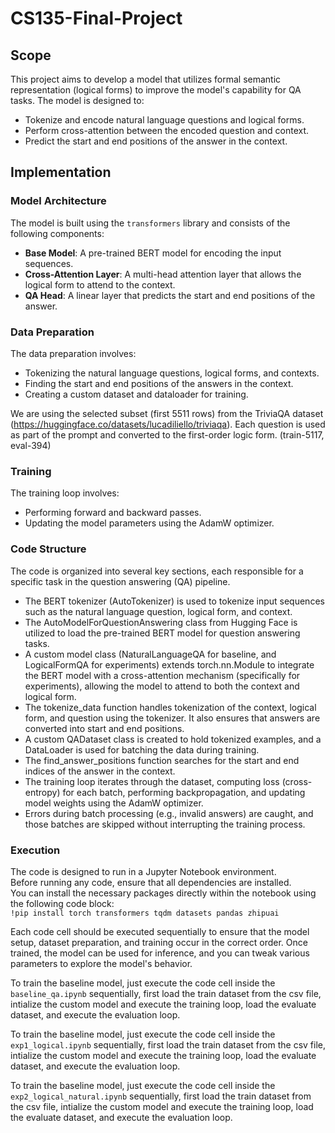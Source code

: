 # CS135-Final-Project

## Scope
This project aims to develop a model that utilizes formal semantic representation (logical forms) to improve the model's capability for QA tasks. The model is designed to:
- Tokenize and encode natural language questions and logical forms.
- Perform cross-attention between the encoded question and context.
- Predict the start and end positions of the answer in the context.

## Implementation
### Model Architecture

The model is built using the `transformers` library and consists of the following components:
- **Base Model**: A pre-trained BERT model for encoding the input sequences.
- **Cross-Attention Layer**: A multi-head attention layer that allows the logical form to attend to the context.
- **QA Head**: A linear layer that predicts the start and end positions of the answer.

### Data Preparation

The data preparation involves:
- Tokenizing the natural language questions, logical forms, and contexts.
- Finding the start and end positions of the answers in the context.
- Creating a custom dataset and dataloader for training.

We are using the selected subset (first 5511 rows) from the TriviaQA dataset (https://huggingface.co/datasets/lucadiliello/triviaqa). Each question is used as part of the prompt and converted to the first-order logic form. (train-5117, eval-394)

### Training

The training loop involves:
- Performing forward and backward passes.
- Updating the model parameters using the AdamW optimizer.

### Code Structure

The code is organized into several key sections, each responsible for a specific task in the question answering (QA) pipeline.
- The BERT tokenizer (AutoTokenizer) is used to tokenize input sequences such as the natural language question, logical form, and context.
- The AutoModelForQuestionAnswering class from Hugging Face is utilized to load the pre-trained BERT model for question answering tasks.
- A custom model class (NaturalLanguageQA for baseline, and LogicalFormQA for experiments) extends torch.nn.Module to integrate the BERT model with a cross-attention mechanism (specifically for experiments), allowing the model to attend to both the context and logical form.
- The tokenize_data function handles tokenization of the context, logical form, and question using the tokenizer. It also ensures that answers are converted into start and end positions.
- A custom QADataset class is created to hold tokenized examples, and a DataLoader is used for batching the data during training.
- The find_answer_positions function searches for the start and end indices of the answer in the context.
- The training loop iterates through the dataset, computing loss (cross-entropy) for each batch, performing backpropagation, and updating model weights using the AdamW optimizer.
- Errors during batch processing (e.g., invalid answers) are caught, and those batches are skipped without interrupting the training process.

### Execution

The code is designed to run in a Jupyter Notebook environment.  
Before running any code, ensure that all dependencies are installed.  
You can install the necessary packages directly within the notebook using the following code block:  
```!pip install torch transformers tqdm datasets pandas zhipuai```

Each code cell should be executed sequentially to ensure that the model setup, dataset preparation, and training occur in the correct order. Once trained, the model can be used for inference, and you can tweak various parameters to explore the model's behavior.

To train the baseline model, just execute the code cell inside the `baseline_qa.ipynb` sequentially, first load the train dataset from the csv file, intialize the custom model and execute the training loop, load the evaluate dataset, and execute the evaluation loop.

To train the baseline model, just execute the code cell inside the `exp1_logical.ipynb` sequentially, first load the train dataset from the csv file, intialize the custom model and execute the training loop, load the evaluate dataset, and execute the evaluation loop.

To train the baseline model, just execute the code cell inside the `exp2_logical_natural.ipynb` sequentially, first load the train dataset from the csv file, intialize the custom model and execute the training loop, load the evaluate dataset, and execute the evaluation loop.
